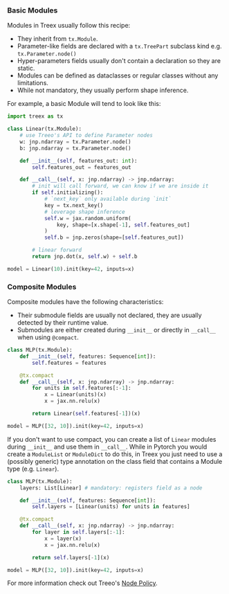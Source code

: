 <!-- ## Defining Modules -->

### Basic Modules
Modules in Treex usually follow this recipe:

* They inherit from `tx.Module`.
* Parameter-like fields are declared with a `tx.TreePart` subclass kind e.g. `tx.Parameter.node()`
* Hyper-parameters fields usually don't contain a declaration so they are static.
* Modules can be defined as dataclasses or regular classes without any limitations.
* While not mandatory, they usually perform shape inference.

For example, a basic Module will tend to look like this:

```python
import treex as tx

class Linear(tx.Module):
    # use Treeo's API to define Parameter nodes
    w: jnp.ndarray = tx.Parameter.node()
    b: jnp.ndarray = tx.Parameter.node()

    def __init__(self, features_out: int):
        self.features_out = features_out

    def __call__(self, x: jnp.ndarray) -> jnp.ndarray:
        # init will call forward, we can know if we are inside it
        if self.initializing():
            # `next_key` only available during `init`
            key = tx.next_key() 
            # leverage shape inference
            self.w = jax.random.uniform(
                key, shape=[x.shape[-1], self.features_out]
            )
            self.b = jnp.zeros(shape=[self.features_out])

        # linear forward
        return jnp.dot(x, self.w) + self.b

model = Linear(10).init(key=42, inputs=x)   
```
### Composite Modules

Composite modules have the following characteristics:

* Their submodule fields are usually not declared, they are usually detected by their runtime value.
* Submodules are either created during `__init__` or directly in `__call__` when using `@compact`.

```python
class MLP(tx.Module):
    def __init__(self, features: Sequence[int]):
        self.features = features

    @tx.compact
    def __call__(self, x: jnp.ndarray) -> jnp.ndarray:
        for units in self.features[:-1]:
            x = Linear(units)(x)
            x = jax.nn.relu(x)

        return Linear(self.features[-1])(x)

model = MLP([32, 10]).init(key=42, inputs=x)
```
If you don't want to use compact, you can create a list of `Linear` modules during `__init__` and use them in `__call__`. While in Pytorch you would create a `ModuleList` or `ModuleDict` to do this, in Treex you just need to use a (possibly generic) type annotation on the class field that contains a Module type (e.g. `Linear`).

```python
class MLP(tx.Module):
    layers: List[Linear] # mandatory: registers field as a node

    def __init__(self, features: Sequence[int]):
        self.layers = [Linear(units) for units in features]

    @tx.compact
    def __call__(self, x: jnp.ndarray) -> jnp.ndarray:
        for layer in self.layers[:-1]:
            x = layer(x)
            x = jax.nn.relu(x)

        return self.layers[-1](x)

model = MLP([32, 10]).init(key=42, inputs=x)
```
For more information check out Treeo's [Node Policy](https://cgarciae.github.io/treeo/user-guide/node-policy).